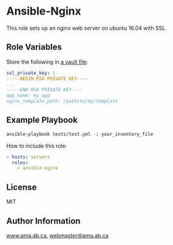 Ansible-Nginx
=============

This role sets up an nginx web server on ubuntu 16.04 with SSL.

Role Variables
--------------
Store the following in [a vault file](http://docs.ansible.com/ansible/playbooks_vault.html):

```yaml
ssl_private_key: |
-----BEGIN RSA PRIVATE KEY----
...
-----END RSA PRIVATE KEY----
app_name: my_app
nginx_template_path: /path/to/my/template
```

Example Playbook
----------------

```bash
ansible-playbook tests/test.yml -i your_inventory_file
```

How to include this role:

```yaml
- hosts: servers
  roles:
    - ansible-nginx
```

License
-------

MIT

Author Information
------------------

www.ama.ab.ca, webmaster@ama.ab.ca
